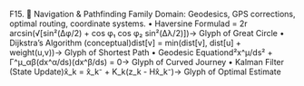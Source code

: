 F15. 🧭 Navigation & Pathfinding Family
Domain: Geodesics, GPS corrections, optimal routing, coordinate systems.
	•	Haversine Formulad = 2r arcsin(√[sin²(Δφ/2) + cos φ₁ cos φ₂ sin²(Δλ/2)])→ Glyph of Great Circle
	•	Dijkstra’s Algorithm (conceptual)dist[v] = min(dist[v], dist[u] + weight(u,v))→ Glyph of Shortest Path
	•	Geodesic Equationd²x^μ/ds² + Γ^μ_αβ(dx^α/ds)(dx^β/ds) = 0→ Glyph of Curved Journey
	•	Kalman Filter (State Update)x̂_k = x̂_k⁻ + K_k(z_k - Hx̂_k⁻)→ Glyph of Optimal Estimate
